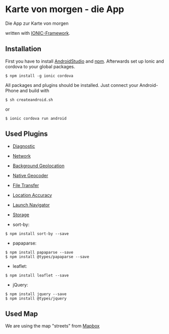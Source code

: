 # Karte von morgen - die App
Die App zur Karte von morgen

written with [IONIC-Framework](https://ionicframework.com/).


## Installation ##

First you have to install [AndroidStudio](https://developer.android.com/studio/) and [npm](https://nodejs.org/en/). Afterwards set up Ionic and cordova to your global packages.

```
$ npm install -g ionic cordova
```

All packages and plugins should be installed.
Just connect your Android-Phone and build with

```
$ sh createandroid.sh
```
or
```
$ ionic cordova run android
```

## Used Plugins ##

* [Diagnostic](https://ionicframework.com/docs/native/diagnostic/)
* [Network](https://ionicframework.com/docs/native/network/)
* [Background Geolocation](https://ionicframework.com/docs/native/background-geolocation/)
* [Native Geocoder](https://ionicframework.com/docs/native/native-geocoder/)
* [File Transfer](https://ionicframework.com/docs/native/file-transfer/)
* [Location Accuracy](https://ionicframework.com/docs/native/location-accuracy/)
* [Launch Navigator](https://ionicframework.com/docs/native/launch-navigator/)
* [Storage](https://ionicframework.com/docs/storage/)

* sort-by:
```
$ npm install sort-by --save
```

* papaparse:
```
$ npm install papaparse --save
$ npm install @types/papaparse --save
```

* leaflet:
```
$ npm install leaflet --save
```

* jQuery:
```
$ npm install jquery --save
$ npm install @types/jquery
```

## Used Map ##

We are using the map "streets" from [Mapbox](https://www.mapbox.com/)

